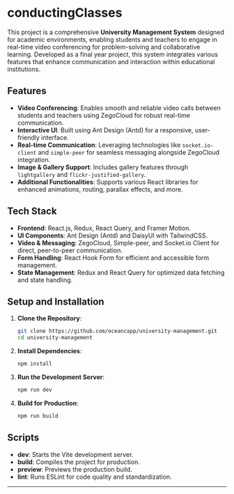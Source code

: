 # conductingClasses

This project is a comprehensive **University Management System** designed for academic environments, enabling students and teachers to engage in real-time video conferencing for problem-solving and collaborative learning. Developed as a final year project, this system integrates various features that enhance communication and interaction within educational institutions.

## Features

- **Video Conferencing**: Enables smooth and reliable video calls between students and teachers using ZegoCloud for robust real-time communication.
- **Interactive UI**: Built using Ant Design (Antd) for a responsive, user-friendly interface.
- **Real-time Communication**: Leveraging technologies like `socket.io-client` and `simple-peer` for seamless messaging alongside ZegoCloud integration.
- **Image & Gallery Support**: Includes gallery features through `lightgallery` and `flickr-justified-gallery`.
- **Additional Functionalities**: Supports various React libraries for enhanced animations, routing, parallax effects, and more.

## Tech Stack

- **Frontend**: React.js, Redux, React Query, and Framer Motion.
- **UI Components**: Ant Design (Antd) and DaisyUI with TailwindCSS.
- **Video & Messaging**: ZegoCloud, Simple-peer, and Socket.io Client for direct, peer-to-peer communication.
- **Form Handling**: React Hook Form for efficient and accessible form management.
- **State Management**: Redux and React Query for optimized data fetching and state handling.

## Setup and Installation

1. **Clone the Repository**:
    ```bash
    git clone https://github.com/oceancapp/university-management.git
    cd university-management
    ```

2. **Install Dependencies**:
    ```bash
    npm install
    ```

3. **Run the Development Server**:
    ```bash
    npm run dev
    ```

4. **Build for Production**:
    ```bash
    npm run build
    ```

## Scripts

- **dev**: Starts the Vite development server.
- **build**: Compiles the project for production.
- **preview**: Previews the production build.
- **lint**: Runs ESLint for code quality and standardization.

---
